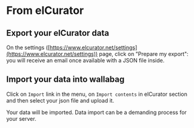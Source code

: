 # From elCurator

## Export your elCurator data

On the settings
([https://www.elcurator.net/settings](https://www.elcurator.net/settings))
page, click on "Prepare my export": you will receive an email once available with a JSON file inside.

## Import your data into wallabag

Click on `Import` link in the menu, on `Import contents` in elCurator
section and then select your json file and upload it.

Your data will be imported. Data import can be a demanding process for
your server.
